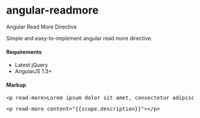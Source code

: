 angular-readmore
================

Angular Read More Directive

<p>Simple and easy-to-implement angular read more directive.</p>

<h4>Requirements</h4>
<ul>
<li>Latest jQuery</li>
<li>AngularJS 1.3+</li>
</ul>

<h4>Markup</h4>
<pre>&lt;p read-more>Lorem ipsum dolor sit amet, consectetur adipiscing elit. Maecenas sit amet ultrices urna. Donec sagittis euismod diam eget luctus. Aenean imperdiet justo sed dui vehicula porttitor. Nulla commodo elementum malesuada. Mauris lacinia pharetra mi, id ornare lacus venenatis non.&lt;/p></pre>
<pre>&lt;p read-more content="{{scope.description}}">&lt;/p></pre>

